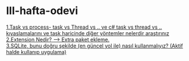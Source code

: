 # III-hafta-odevi


[1.Task vs process- task vs Thread vs .. ve c# task vs thread vs .. kıyaslamalarını ve task haricinde diğer yöntemler nelerdir araştırınız](https://github.com/Kodluyoruz51BootcampMVCCore/iii-hafta-odevi-kubrakarayel/blob/master/Hafta_3/Odev1.md)
<br/>
[2.Extension Nedir? --> Extra paket ekleme.](https://github.com/Kodluyoruz51BootcampMVCCore/iii-hafta-odevi-kubrakarayel/blob/master/Hafta_3/Odev2.md)
<br/>
[3.SQLite, bunu doğru şekilde (en güncel yol ile) nasıl kullanmalıyız? (Aktif halde kullanıp uygulama)](https://github.com/Kodluyoruz51BootcampMVCCore/iii-hafta-odevi-kubrakarayel/blob/master/Hafta_3/Odev3.md#3sqlite-bunu-do%C4%9Fru-%C5%9Fekilde-en-g%C3%BCncel-yol-ile-nas%C4%B1l-kullanmal%C4%B1y%C4%B1z)

